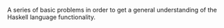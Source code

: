 A series of basic problems in order to get a general understanding of the Haskell language functionality.
